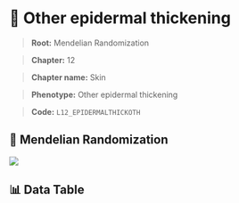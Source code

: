 # 🧪 Other epidermal thickening

> **Root:** Mendelian Randomization

> **Chapter:** 12  

> **Chapter name:** Skin

> **Phenotype:** Other epidermal thickening  

> **Code:** `L12_EPIDERMALTHICKOTH`

## 🧬 Mendelian Randomization  

<img src="/MR/Figures/Forward/L12_EPIDERMALTHICKOTH.png"/>

## 📊 Data Table

<CsvTableMRF src="/MR/Data/Forward/L12_EPIDERMALTHICKOTH.csv"/>
